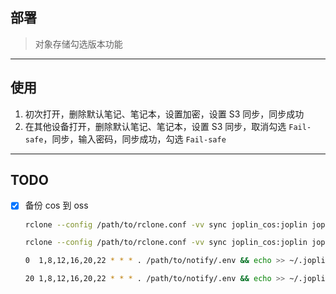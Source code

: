## 部署

> 对象存储勾选版本功能

---
## 使用

1. 初次打开，删除默认笔记、笔记本，设置加密，设置 S3 同步，同步成功
2. 在其他设备打开，删除默认笔记、笔记本，设置 S3 同步，取消勾选 `Fail-safe`，同步，输入密码，同步成功，勾选 `Fail-safe`


---
## TODO

- [x] 备份 cos 到 oss
    ```sh
    rclone --config /path/to/rclone.conf -vv sync joplin_cos:joplin joplin_oss:joplin

    rclone --config /path/to/rclone.conf -vv sync joplin_cos:joplin joplin_aws:joplin
    ```

    ```sh
    0  1,8,12,16,20,22 * * * . /path/to/notify/.env && echo >> ~/.joplin.log && echo >> ~/.bark.log && rclone --config /path/to/rclone.conf -vv sync joplin_cos:joplin joplin_oss:joplin >> ~/.joplin.log 2>&1 && bash /path/to/notify.sh "joplin-sync-to-oss" "joplin-sync-to-oss" "ok" >> ~/.bark.log 2>&1 || bash /path/to/notify.sh "joplin-sync" "joplin-sync-to-oss" "fail" "minuet" >> ~/.bark.log 2>&1

    20 1,8,12,16,20,22 * * * . /path/to/notify/.env && echo >> ~/.joplin.log && echo >> ~/.bark.log && rclone --config /path/to/rclone.conf -vv sync joplin_cos:joplin joplin_aws:joplin >> ~/.joplin.log 2>&1 && bash /path/to/notify.sh "joplin-sync-to-aws" "joplin-sync-to-aws" "ok" >> ~/.bark.log 2>&1 || bash /path/to/notify.sh "joplin-sync" "joplin-sync-to-aws" "fail" "minuet" >> ~/.bark.log 2>&1
    ```